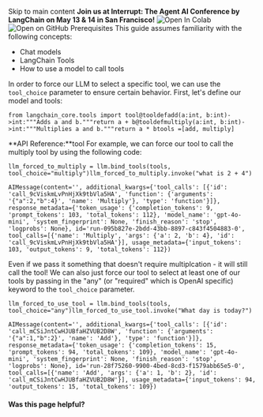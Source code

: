 Skip to main content
**Join us at Interrupt: The Agent AI Conference by LangChain on May 13 & 14 in San Francisco!**
![Open In Colab](https://colab.research.google.com/assets/colab-badge.svg)![Open on GitHub](https://img.shields.io/badge/Open%20on%20GitHub-grey?logo=github&logoColor=white)
Prerequisites
This guide assumes familiarity with the following concepts:
  * Chat models
  * LangChain Tools
  * How to use a model to call tools


In order to force our LLM to select a specific tool, we can use the `tool_choice` parameter to ensure certain behavior. First, let's define our model and tools:
```
from langchain_core.tools import tool@tooldefadd(a:int, b:int)->int:"""Adds a and b."""return a + b@tooldefmultiply(a:int, b:int)->int:"""Multiplies a and b."""return a * btools =[add, multiply]
```

**API Reference:**tool
For example, we can force our tool to call the multiply tool by using the following code:
```
llm_forced_to_multiply = llm.bind_tools(tools, tool_choice="multiply")llm_forced_to_multiply.invoke("what is 2 + 4")
```

```
AIMessage(content='', additional_kwargs={'tool_calls': [{'id': 'call_9cViskmLvPnHjXk9tbVla5HA', 'function': {'arguments': '{"a":2,"b":4}', 'name': 'Multiply'}, 'type': 'function'}]}, response_metadata={'token_usage': {'completion_tokens': 9, 'prompt_tokens': 103, 'total_tokens': 112}, 'model_name': 'gpt-4o-mini', 'system_fingerprint': None, 'finish_reason': 'stop', 'logprobs': None}, id='run-095b827e-2bdd-43bb-8897-c843f4504883-0', tool_calls=[{'name': 'Multiply', 'args': {'a': 2, 'b': 4}, 'id': 'call_9cViskmLvPnHjXk9tbVla5HA'}], usage_metadata={'input_tokens': 103, 'output_tokens': 9, 'total_tokens': 112})
```

Even if we pass it something that doesn't require multiplcation - it will still call the tool!
We can also just force our tool to select at least one of our tools by passing in the "any" (or "required" which is OpenAI specific) keyword to the `tool_choice` parameter.
```
llm_forced_to_use_tool = llm.bind_tools(tools, tool_choice="any")llm_forced_to_use_tool.invoke("What day is today?")
```

```
AIMessage(content='', additional_kwargs={'tool_calls': [{'id': 'call_mCSiJntCwHJUBfaHZVUB2D8W', 'function': {'arguments': '{"a":1,"b":2}', 'name': 'Add'}, 'type': 'function'}]}, response_metadata={'token_usage': {'completion_tokens': 15, 'prompt_tokens': 94, 'total_tokens': 109}, 'model_name': 'gpt-4o-mini', 'system_fingerprint': None, 'finish_reason': 'stop', 'logprobs': None}, id='run-28f75260-9900-4bed-8cd3-f1579abb65e5-0', tool_calls=[{'name': 'Add', 'args': {'a': 1, 'b': 2}, 'id': 'call_mCSiJntCwHJUBfaHZVUB2D8W'}], usage_metadata={'input_tokens': 94, 'output_tokens': 15, 'total_tokens': 109})
```

#### Was this page helpful?
